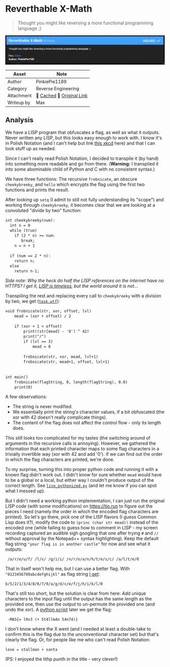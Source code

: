 # Reverthable X-Math

> Thought you might like reversing a more functional programming language ;)

![Screenshot](screenshot.png)

| Asset        | Note                                                          |
|--------------|---------------------------------------------------------------|
| Author       | PinkiePie1189                                                 |
| Category     | Reverse Engineering                                           |
| Attachment   | 💾 [Cached][1] 💾 [Original Link][2]                          |
| Writeup by   | Max                                                           |

## Analysis

We have a LISP program that obfuscates a flag, as well as what it outputs. Never written any LISP, but this looks easy enough to work with. I know it's in Polish Notation (and I can't help but link [this xkcd][3] here) and that I can look stuff up as needed.

Since I can't really read Polish Notation, I decided to transpile it (by hand) into something more readable and go from there. (**Warning:** I transpiled it into some abominable child of Python and C with no consistent syntax.)

We have three functions: The recursive `frobnicate`, an obscure `cheekybreeky`, and `hello` which encrypts the flag using the first two functions and prints the result.

After looking up `setq` (I admit to still not fully understanding its "scope") and working through `cheekybreeky`, it becomes clear that we are looking at a convoluted "divide by two" function:

```
int cheekybreeky(num):
  int n = 0
  while (true)
    if (2 * n) >= num:
       break;
    n = n + 1

  if (num == 2 * n):
    return n;
  else
    return n-1;
```

_Side note: Why the heck do half the LISP references on the internet have no HTTPS? I get it, [LISP is timeless][4], but the world around it is not..._

Transpiling the rest and replacing every call to `cheekybreeky` with a division by two, we get ([`task.wtf`][5]):

```
void frobnicate(str, xor, offset, lvl)
	mead = (xor + offset) / 2

	if (xor + 1 < offset)
		print((str[mead] - '0') ^ 42)
		print("/")
		if (lvl == 3)
			mead = 8
		
		frobnicate(str, xor, mead, lvl+1)
		frobnicate(str, mead+1, offset, lvl+1)


int main()
	frobnicate(flagString, 0, length(flagString), 0.0)
	print(0)
```

A few observations:

- The string is never modified.
- We essentially print the string's character values, if a bit obfuscated (the xor with 42 doesn't really complicate things).
- The content of the flag does not affect the control flow - only its length does.

This still looks too complicated for my tastes (the switching around of arguments in the recursive calls is annoying). However, we gathered the information that each printed character maps to some flag characters in a trivially invertible way (xor with 42 and add '0'). If we can find out the order in which the flag characters are printed, we're done.

To my surprise, turning this into proper python code and running it with a known flag didn't work out. I didn't know for sure whether `mead` would have to be a global or a local, but either way I couldn't produce output of the correct length. See [`lisp_pythonized.py`][6] (and let me know if you can spot what I messed up).

But I didn't need a working python implementation, I can just run the original LISP code (with some modifications) on https://tio.run to figure out the pieces I need (namely the order in which the encoded flag characters are printed). So let's go there, pick one of the LISP flavors (I guess Common Lisp does it?), modify the code to `(princ (char str mead))` instead of the encoded one (while failing to guess how to comment in LISP - my screen recording captured an audible sigh googling that one after trying `#` and `//` without approval by the Notepad++ syntax highlighting). Keep the default flag string `"your flag is in another castle"` for now and see what it outputs:

```
 /a/r/o/u/f/ /l/s/ /g/i/i/ /n/r/o/a/n/h/t/e/s/c/ /a/l/t/e/0
```

That in itself won't help me, but I can use a better flag. With `"0123456789abcdefghijkl"` as flag string [I get][7]:

```
b/5/2/1/3/4/8/6/7/9/a/g/d/c/e/f/j/h/i/k/l/0
```

That's still too short, but the solution is clear from here: Add unique characters to the input flag until the output has the same length as the provided one, then use the output to un-permute the provided one (and undo the xor). A [python script][8] later we get the flag:

```
 -MAS{= l0v3 (+ 5t4llm4n 54n74)}
```

I don't know where the X went (and I needed at least a double-take to confirm this is the flag due to the unconventional character set) but that's clearly the flag. Or, for people like me who can't read Polish Notation:

```
love = stallman + santa
```

(PS: I enjoyed the lithp punth in the title - very clever!)


[1]: ./files/
[2]: https://drive.google.com/drive/folders/1CwU_R5PbK-YdSOK40sXlzvY4jPW-dAm2
[3]: https://xkcd.com/645/
[4]: ./lisp_pythonized.py
[5]: ./task.wtf
[6]: https://xkcd.com/297/
[7]: https://tio.run/##hVLbUsMgEH3PV@zUl8VONWlr1fHyJb6kKblYCikhjn593ABpSJypPDDAnj275yyZqJq66/DA81ZCrtVeVllqODZGw7fSoPK84QbEl2ARANL5DCeeHgCzkvPjz173O@AyQDPGoh6cKUk4fLUhXA1cCeup3HrBWlcyAxSq8CgiTvWqksadoO@kr8hYELr5iOm@XQdUA9MsaR5f3C@CtyoH5Oc2Fb1C2IyRK1qTXcAacI3uweCey15a8lD2HEsQC03YYNIsye3oCQzEl1cWkdl@ftORyPY0zkxCbC9CqTq6SH9/A7yl2JqBR7v2NDetlpPSnoX6SkAyVzmaOPiHydOsSOxp2pv8D0D/QHrxocCSC6FwVJWLtIBFnKw324fd49Nzus8IWJTV51HYMYdGW3BMFnBZmNJeGcR3zpfL5wmaoC9ma9uqLOq6Xw
[8]: ./lispMead.py
